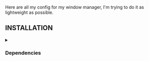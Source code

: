 Here are all my config for my window manager, I'm trying to do it as lightweight as possible.

## INSTALLATION
<div/>

<details>
<summary><h3>Dependencies</h3></summary>

- Basic packages
  
```sh
sudo pacman -S vim neofetch networkmanager nm-connection-editor htop polybar qtile firefox rofi
```

- Install any [nerd fonts](https://archlinux.org/groups/x86_64/nerd-fonts/)

```sh
sudo pacman -S otf-aurulent-nerd
```

<details>
<summary><h3>Dotfiles</h3></summary>

- Clone the configuration

```sh
git clone https://github.com/maxlttr/wm.git
```
- Moving the config files
